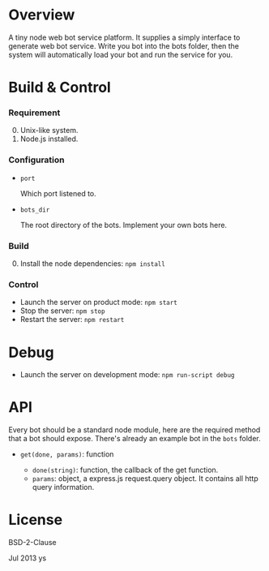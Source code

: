 # Overview

A tiny node web bot service platform.
It supplies a simply interface to generate web bot service.
Write you bot into the bots folder,
then the system will automatically load your bot and run the service for you.

# Build & Control

### Requirement

0. Unix-like system.
0. Node.js installed.

### Configuration

* `port`

  Which port listened to.

* `bots_dir`

  The root directory of the bots. Implement your own bots here.

### Build

  0. Install the node dependencies: `npm install`

### Control

- Launch the server on product mode: `npm start`
- Stop the server: `npm stop`
- Restart the server: `npm restart`

# Debug

- Launch the server on development mode: `npm run-script debug`

# API

Every bot should be a standard node module,
here are the required method that a bot should expose.
There's already an example bot in the `bots` folder.

- `get(done, params)`: function

  - `done(string)`: function, the callback of the get function.
  - `params`: object, a express.js request.query object.
              It contains all http query information.


# License

BSD-2-Clause

Jul 2013 ys